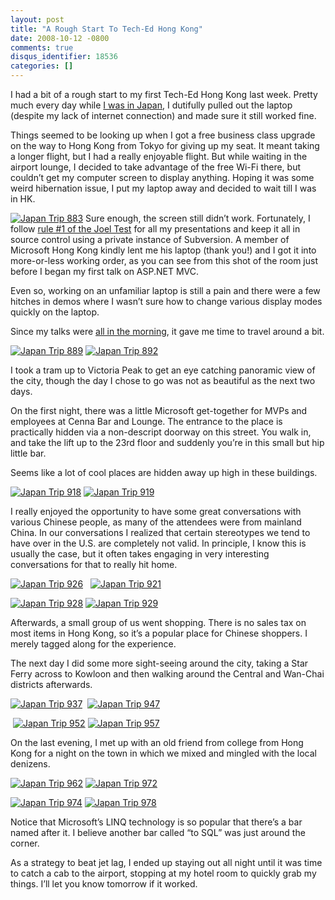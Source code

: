 ```yaml
---
layout: post
title: "A Rough Start To Tech-Ed Hong Kong"
date: 2008-10-12 -0800
comments: true
disqus_identifier: 18536
categories: []
---
```

I had a bit of a rough start to my first Tech-Ed Hong Kong last week.
Pretty much every day while [I was in
Japan](http://haacked.com/archive/2008/10/12/japan-trip-2008.aspx "Japan Trip 2008"),
I dutifully pulled out the laptop (despite my lack of internet
connection) and made sure it still worked fine.

Things seemed to be looking up when I got a free business class upgrade
on the way to Hong Kong from Tokyo for giving up my seat. It meant
taking a longer flight, but I had a really enjoyable flight. But while
waiting in the airport lounge, I decided to take advantage of the free
Wi-Fi there, but couldn’t get my computer screen to display anything.
Hoping it was some weird hibernation issue, I put my laptop away and
decided to wait till I was in HK.

[![Japan Trip
883](http://haacked.com/images/haacked_com/WindowsLiveWriter/ARoughStartToTechEdHongKong_12463/Japan%20Trip%20883_thumb.jpg "Japan Trip 883")](http://haacked.com/images/haacked_com/WindowsLiveWriter/ARoughStartToTechEdHongKong_12463/Japan%20Trip%20883.jpg)
Sure enough, the screen still didn’t work. Fortunately, I follow [rule
\#1 of the Joel
Test](http://www.joelonsoftware.com/articles/fog0000000043.html "The Joel Test")
for all my presentations and keep it all in source control using a
private instance of Subversion. A member of Microsoft Hong Kong kindly
lent me his laptop (thank you!) and I got it into more-or-less working
order, as you can see from this shot of the room just before I began my
first talk on ASP.NET MVC.

Even so, working on an unfamiliar laptop is still a pain and there were
a few hitches in demos where I wasn’t sure how to change various display
modes quickly on the laptop.

Since my talks were [all in the
morning](http://haacked.com/archive/2008/09/15/tech-ed-2008-hk.aspx "Speaking Schedule"),
it gave me time to travel around a bit.

[![Japan Trip
889](http://haacked.com/images/haacked_com/WindowsLiveWriter/ARoughStartToTechEdHongKong_12463/Japan%20Trip%20889_thumb.jpg "Japan Trip 889")](http://haacked.com/images/haacked_com/WindowsLiveWriter/ARoughStartToTechEdHongKong_12463/Japan%20Trip%20889.jpg)
[![Japan Trip
892](http://haacked.com/images/haacked_com/WindowsLiveWriter/ARoughStartToTechEdHongKong_12463/Japan%20Trip%20892_thumb.jpg "Japan Trip 892")](http://haacked.com/images/haacked_com/WindowsLiveWriter/ARoughStartToTechEdHongKong_12463/Japan%20Trip%20892.jpg)

I took a tram up to Victoria Peak to get an eye catching panoramic view
of the city, though the day I chose to go was not as beautiful as the
next two days.

On the first night, there was a little Microsoft get-together for MVPs
and employees at Cenna Bar and Lounge. The entrance to the place is
practically hidden via a non-descript doorway on this street. You walk
in, and take the lift up to the 23rd floor and suddenly you’re in this
small but hip little bar.

Seems like a lot of cool places are hidden away up high in these
buildings.

[![Japan Trip
918](http://haacked.com/images/haacked_com/WindowsLiveWriter/ARoughStartToTechEdHongKong_12463/Japan%20Trip%20918_thumb.jpg "Japan Trip 918")](http://haacked.com/images/haacked_com/WindowsLiveWriter/ARoughStartToTechEdHongKong_12463/Japan%20Trip%20918.jpg)
[![Japan Trip
919](http://haacked.com/images/haacked_com/WindowsLiveWriter/ARoughStartToTechEdHongKong_12463/Japan%20Trip%20919_thumb.jpg "Japan Trip 919")](http://haacked.com/images/haacked_com/WindowsLiveWriter/ARoughStartToTechEdHongKong_12463/Japan%20Trip%20919.jpg)

I really enjoyed the opportunity to have some great conversations with
various Chinese people, as many of the attendees were from mainland
China. In our conversations I realized that certain stereotypes we tend
to have over in the U.S. are completely not valid. In principle, I know
this is usually the case, but it often takes engaging in very
interesting conversations for that to really hit home.

[![Japan Trip
926](http://haacked.com/images/haacked_com/WindowsLiveWriter/ARoughStartToTechEdHongKong_12463/Japan%20Trip%20926_thumb.jpg "Japan Trip 926")](http://haacked.com/images/haacked_com/WindowsLiveWriter/ARoughStartToTechEdHongKong_12463/Japan%20Trip%20926.jpg)  
[![Japan Trip
921](http://haacked.com/images/haacked_com/WindowsLiveWriter/ARoughStartToTechEdHongKong_12463/Japan%20Trip%20921_thumb.jpg "Japan Trip 921")](http://haacked.com/images/haacked_com/WindowsLiveWriter/ARoughStartToTechEdHongKong_12463/Japan%20Trip%20921.jpg)

[![Japan Trip
928](http://haacked.com/images/haacked_com/WindowsLiveWriter/ARoughStartToTechEdHongKong_12463/Japan%20Trip%20928_thumb.jpg "Japan Trip 928")](http://haacked.com/images/haacked_com/WindowsLiveWriter/ARoughStartToTechEdHongKong_12463/Japan%20Trip%20928.jpg)
[![Japan Trip
929](http://haacked.com/images/haacked_com/WindowsLiveWriter/ARoughStartToTechEdHongKong_12463/Japan%20Trip%20929_thumb_1.jpg "Japan Trip 929")](http://haacked.com/images/haacked_com/WindowsLiveWriter/ARoughStartToTechEdHongKong_12463/Japan%20Trip%20929_1.jpg)

Afterwards, a small group of us went shopping. There is no sales tax on
most items in Hong Kong, so it’s a popular place for Chinese shoppers. I
merely tagged along for the experience.

The next day I did some more sight-seeing around the city, taking a Star
Ferry across to Kowloon and then walking around the Central and Wan-Chai
districts afterwards.

[![Japan Trip
937](http://haacked.com/images/haacked_com/WindowsLiveWriter/ARoughStartToTechEdHongKong_12463/Japan%20Trip%20937_thumb.jpg "Japan Trip 937")](http://haacked.com/images/haacked_com/WindowsLiveWriter/ARoughStartToTechEdHongKong_12463/Japan%20Trip%20937.jpg) 
[![Japan Trip
947](http://haacked.com/images/haacked_com/WindowsLiveWriter/ARoughStartToTechEdHongKong_12463/Japan%20Trip%20947_thumb.jpg "Japan Trip 947")](http://haacked.com/images/haacked_com/WindowsLiveWriter/ARoughStartToTechEdHongKong_12463/Japan%20Trip%20947.jpg)

 [![Japan Trip
952](http://haacked.com/images/haacked_com/WindowsLiveWriter/ARoughStartToTechEdHongKong_12463/Japan%20Trip%20952_thumb.jpg "Japan Trip 952")](http://haacked.com/images/haacked_com/WindowsLiveWriter/ARoughStartToTechEdHongKong_12463/Japan%20Trip%20952.jpg)
[![Japan Trip
957](http://haacked.com/images/haacked_com/WindowsLiveWriter/ARoughStartToTechEdHongKong_12463/Japan%20Trip%20957_thumb.jpg "Japan Trip 957")](http://haacked.com/images/haacked_com/WindowsLiveWriter/ARoughStartToTechEdHongKong_12463/Japan%20Trip%20957.jpg)

On the last evening, I met up with an old friend from college from Hong
Kong for a night on the town in which we mixed and mingled with the
local denizens.

[![Japan Trip
962](http://haacked.com/images/haacked_com/WindowsLiveWriter/ARoughStartToTechEdHongKong_12463/Japan%20Trip%20962_thumb.jpg "Japan Trip 962")](http://haacked.com/images/haacked_com/WindowsLiveWriter/ARoughStartToTechEdHongKong_12463/Japan%20Trip%20962.jpg)
[![Japan Trip
972](http://haacked.com/images/haacked_com/WindowsLiveWriter/ARoughStartToTechEdHongKong_12463/Japan%20Trip%20972_thumb.jpg "Japan Trip 972")](http://haacked.com/images/haacked_com/WindowsLiveWriter/ARoughStartToTechEdHongKong_12463/Japan%20Trip%20972.jpg)

[![Japan Trip
974](http://haacked.com/images/haacked_com/WindowsLiveWriter/ARoughStartToTechEdHongKong_12463/Japan%20Trip%20974_thumb.jpg "Japan Trip 974")](http://haacked.com/images/haacked_com/WindowsLiveWriter/ARoughStartToTechEdHongKong_12463/Japan%20Trip%20974.jpg)
[![Japan Trip
978](http://haacked.com/images/haacked_com/WindowsLiveWriter/ARoughStartToTechEdHongKong_12463/Japan%20Trip%20978_thumb.jpg "Japan Trip 978")](http://haacked.com/images/haacked_com/WindowsLiveWriter/ARoughStartToTechEdHongKong_12463/Japan%20Trip%20978.jpg)

Notice that Microsoft’s LINQ technology is so popular that there’s a bar
named after it. I believe another bar called “to SQL” was just around
the corner.

As a strategy to beat jet lag, I ended up staying out all night until it
was time to catch a cab to the airport, stopping at my hotel room to
quickly grab my things. I’ll let you know tomorrow if it worked.

